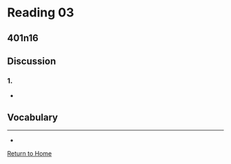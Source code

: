 # Reading 03
## 401n16


## Discussion
### 1. 
- 


## Vocabulary
* ****
- 









[Return to Home](https://brettjayp-401-advanced-javascript.github.io/reading-notes/)